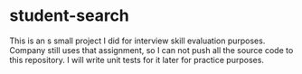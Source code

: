 # student-search
This is an s small project I did for interview skill evaluation purposes. Company still uses that assignment, so I can not push all the source code to this repository.
I will write unit tests for it later for practice purposes.
